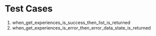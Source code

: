 # Test Cases

1. when_get_experiences_is_success_then_list_is_returned
2. when_get_experiences_is_error_then_error_data_state_is_returned